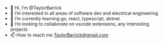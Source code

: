 - 👋 Hi, I’m @TaylorBarrick
- 👀 I’m interested in all areas of software dev and electrical engineering
- 🌱 I’m currently learning go, react, typescript, dotnet
- 💞️ I’m looking to collaborate on vscode extensions, any interesting projects
- 📫 How to reach me TaylorBarrick@gmail.com

<!---
TaylorBarrick/TaylorBarrick is a ✨ special ✨ repository because its `README.md` (this file) appears on your GitHub profile.
You can click the Preview link to take a look at your changes.
--->
